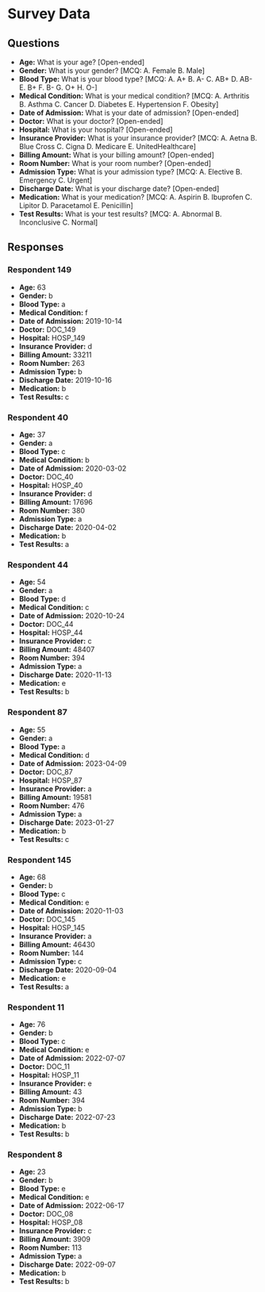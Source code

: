 # Survey Data

## Questions

- **Age:** What is your age? [Open-ended]
- **Gender:** What is your gender? [MCQ: A. Female B. Male]
- **Blood Type:** What is your blood type? [MCQ: A. A+ B. A- C. AB+ D. AB- E. B+ F. B- G. O+ H. O-]
- **Medical Condition:** What is your medical condition? [MCQ: A. Arthritis B. Asthma C. Cancer D. Diabetes E. Hypertension F. Obesity]
- **Date of Admission:** What is your date of admission? [Open-ended]
- **Doctor:** What is your doctor? [Open-ended]
- **Hospital:** What is your hospital? [Open-ended]
- **Insurance Provider:** What is your insurance provider? [MCQ: A. Aetna B. Blue Cross C. Cigna D. Medicare E. UnitedHealthcare]
- **Billing Amount:** What is your billing amount? [Open-ended]
- **Room Number:** What is your room number? [Open-ended]
- **Admission Type:** What is your admission type? [MCQ: A. Elective B. Emergency C. Urgent]
- **Discharge Date:** What is your discharge date? [Open-ended]
- **Medication:** What is your medication? [MCQ: A. Aspirin B. Ibuprofen C. Lipitor D. Paracetamol E. Penicillin]
- **Test Results:** What is your test results? [MCQ: A. Abnormal B. Inconclusive C. Normal]

## Responses

### Respondent 149

- **Age:** 63
- **Gender:** b
- **Blood Type:** a
- **Medical Condition:** f
- **Date of Admission:** 2019-10-14
- **Doctor:** DOC_149
- **Hospital:** HOSP_149
- **Insurance Provider:** d
- **Billing Amount:** 33211
- **Room Number:** 263
- **Admission Type:** b
- **Discharge Date:** 2019-10-16
- **Medication:** b
- **Test Results:** c

### Respondent 40

- **Age:** 37
- **Gender:** a
- **Blood Type:** c
- **Medical Condition:** b
- **Date of Admission:** 2020-03-02
- **Doctor:** DOC_40
- **Hospital:** HOSP_40
- **Insurance Provider:** d
- **Billing Amount:** 17696
- **Room Number:** 380
- **Admission Type:** a
- **Discharge Date:** 2020-04-02
- **Medication:** b
- **Test Results:** a

### Respondent 44

- **Age:** 54
- **Gender:** a
- **Blood Type:** d
- **Medical Condition:** c
- **Date of Admission:** 2020-10-24
- **Doctor:** DOC_44
- **Hospital:** HOSP_44
- **Insurance Provider:** c
- **Billing Amount:** 48407
- **Room Number:** 394
- **Admission Type:** a
- **Discharge Date:** 2020-11-13
- **Medication:** e
- **Test Results:** b

### Respondent 87

- **Age:** 55
- **Gender:** a
- **Blood Type:** a
- **Medical Condition:** d
- **Date of Admission:** 2023-04-09
- **Doctor:** DOC_87
- **Hospital:** HOSP_87
- **Insurance Provider:** a
- **Billing Amount:** 19581
- **Room Number:** 476
- **Admission Type:** a
- **Discharge Date:** 2023-01-27
- **Medication:** b
- **Test Results:** c

### Respondent 145

- **Age:** 68
- **Gender:** b
- **Blood Type:** c
- **Medical Condition:** e
- **Date of Admission:** 2020-11-03
- **Doctor:** DOC_145
- **Hospital:** HOSP_145
- **Insurance Provider:** a
- **Billing Amount:** 46430
- **Room Number:** 144
- **Admission Type:** c
- **Discharge Date:** 2020-09-04
- **Medication:** e
- **Test Results:** a

### Respondent 11

- **Age:** 76
- **Gender:** b
- **Blood Type:** c
- **Medical Condition:** e
- **Date of Admission:** 2022-07-07
- **Doctor:** DOC_11
- **Hospital:** HOSP_11
- **Insurance Provider:** e
- **Billing Amount:** 43
- **Room Number:** 394
- **Admission Type:** b
- **Discharge Date:** 2022-07-23
- **Medication:** b
- **Test Results:** b

### Respondent 8

- **Age:** 23
- **Gender:** b
- **Blood Type:** e
- **Medical Condition:** e
- **Date of Admission:** 2022-06-17
- **Doctor:** DOC_08
- **Hospital:** HOSP_08
- **Insurance Provider:** c
- **Billing Amount:** 3909
- **Room Number:** 113
- **Admission Type:** a
- **Discharge Date:** 2022-09-07
- **Medication:** b
- **Test Results:** b

